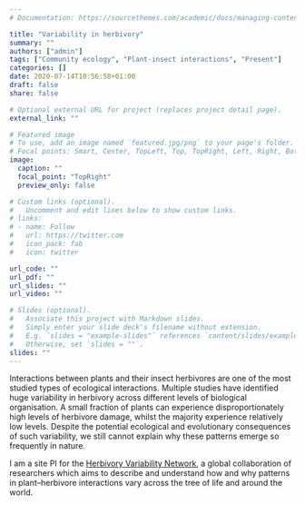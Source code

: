 ```yaml
---
# Documentation: https://sourcethemes.com/academic/docs/managing-content/

title: "Variability in herbivory"
summary: ""
authors: ["admin"]
tags: ["Community ecology", "Plant-insect interactions", "Present"]
categories: []
date: 2020-07-14T10:56:58+01:00
draft: false
share: false

# Optional external URL for project (replaces project detail page).
external_link: ""

# Featured image
# To use, add an image named `featured.jpg/png` to your page's folder.
# Focal points: Smart, Center, TopLeft, Top, TopRight, Left, Right, BottomLeft, Bottom, BottomRight.
image:
  caption: ""
  focal_point: "TopRight"
  preview_only: false

# Custom links (optional).
#   Uncomment and edit lines below to show custom links.
# links:
# - name: Follow
#   url: https://twitter.com
#   icon_pack: fab
#   icon: twitter

url_code: ""
url_pdf: ""
url_slides: ""
url_video: ""

# Slides (optional).
#   Associate this project with Markdown slides.
#   Simply enter your slide deck's filename without extension.
#   E.g. `slides = "example-slides"` references `content/slides/example-slides.md`.
#   Otherwise, set `slides = ""`.
slides: ""
---
```


Interactions between plants and their insect herbivores are one of the most studied types of ecological interactions. Multiple studies have identified huge variability in herbivory across different levels of biological organisation. A small fraction of plants can experience disproportionately high levels of herbivore damage, whilst the majority experience relatively low levels. Despite the potential ecological and evolutionary consequences of such variability, we still cannot explain why these patterns emerge so frequently in nature.

I am a site PI for the [Herbivory Variability Network](https://herbvar.org), a global collaboration of researchers which aims to describe and understand how and why patterns in plant–herbivore interactions vary across the tree of life and around the world.
